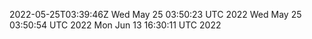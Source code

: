 2022-05-25T03:39:46Z
Wed May 25 03:50:23 UTC 2022
Wed May 25 03:50:54 UTC 2022
Mon Jun 13 16:30:11 UTC 2022
